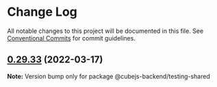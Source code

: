 # Change Log

All notable changes to this project will be documented in this file.
See [Conventional Commits](https://conventionalcommits.org) for commit guidelines.

## [0.29.33](https://github.com/cube-js/cube.js/compare/v0.29.32...v0.29.33) (2022-03-17)

**Note:** Version bump only for package @cubejs-backend/testing-shared
